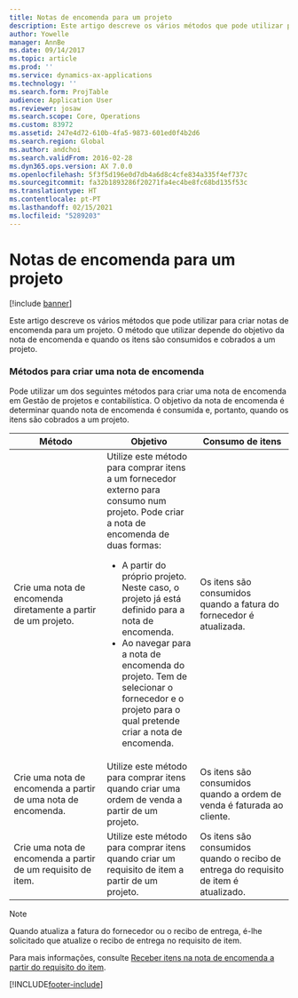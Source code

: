 ```yaml
---
title: Notas de encomenda para um projeto
description: Este artigo descreve os vários métodos que pode utilizar para criar notas de encomenda para um projeto. O método que utilizar depende do objetivo da nota de encomenda e quando os itens são consumidos e cobrados a um projeto.
author: Yowelle
manager: AnnBe
ms.date: 09/14/2017
ms.topic: article
ms.prod: ''
ms.service: dynamics-ax-applications
ms.technology: ''
ms.search.form: ProjTable
audience: Application User
ms.reviewer: josaw
ms.search.scope: Core, Operations
ms.custom: 83972
ms.assetid: 247e4d72-610b-4fa5-9873-601ed0f4b2d6
ms.search.region: Global
ms.author: andchoi
ms.search.validFrom: 2016-02-28
ms.dyn365.ops.version: AX 7.0.0
ms.openlocfilehash: 5f3f5d196e0d7db4a6d8c4cfe834a335f4ef737c
ms.sourcegitcommit: fa32b1893286f20271fa4ec4be8fc68bd135f53c
ms.translationtype: HT
ms.contentlocale: pt-PT
ms.lasthandoff: 02/15/2021
ms.locfileid: "5289203"
---
```

# <a name="purchase-orders-for-a-project"></a>Notas de encomenda para um projeto

[!include [banner](../includes/banner.md)]

Este artigo descreve os vários métodos que pode utilizar para criar notas de encomenda para um projeto. O método que utilizar depende do objetivo da nota de encomenda e quando os itens são consumidos e cobrados a um projeto.

### <a name="methods-for-creating-a-purchase-order"></a>Métodos para criar uma nota de encomenda

Pode utilizar um dos seguintes métodos para criar uma nota de encomenda em Gestão de projetos e contabilística. O objetivo da nota de encomenda é determinar quando nota de encomenda é consumida e, portanto, quando os itens são cobrados a um projeto.

<table>
<colgroup>
<col width="33%" />
<col width="33%" />
<col width="33%" />
</colgroup>
<thead>
<tr class="header">
<th>Método</th>
<th>Objetivo</th>
<th>Consumo de itens</th>
</tr>
</thead>
<tbody>
<tr class="odd">
<td>Crie uma nota de encomenda diretamente a partir de um projeto.</td>
<td>Utilize este método para comprar itens a um fornecedor externo para consumo num projeto. Pode criar a nota de encomenda de duas formas:
<ul>
<li>A partir do próprio projeto. Neste caso, o projeto já está definido para a nota de encomenda.</li>
<li>Ao navegar para a nota de encomenda do projeto. Tem de selecionar o fornecedor e o projeto para o qual pretende criar a nota de encomenda.</li>
</ul></td>
<td>Os itens são consumidos quando a fatura do fornecedor é atualizada.</td>
</tr>
<tr class="even">
<td>Crie uma nota de encomenda a partir de uma nota de encomenda.</td>
<td>Utilize este método para comprar itens quando criar uma ordem de venda a partir de um projeto.</td>
<td>Os itens são consumidos quando a ordem de venda é faturada ao cliente.</td>
</tr>
<tr class="odd">
<td>Crie uma nota de encomenda a partir de um requisito de item.</td>
<td>Utilize este método para comprar itens quando criar um requisito de item a partir de um projeto.</td>
<td>Os itens são consumidos quando o recibo de entrega do requisito de item é atualizado.</td>
</tr>
</tbody>
</table>

> [!NOTE] 
> Quando atualiza a fatura do fornecedor ou o recibo de entrega, é-lhe solicitado que atualize o recibo de entrega no requisito de item.

Para mais informações, consulte [Receber itens na nota de encomenda a partir do requisito do item](tasks/receive-items-purchase-order-item-requirement.md).



[!INCLUDE[footer-include](../includes/footer-banner.md)]